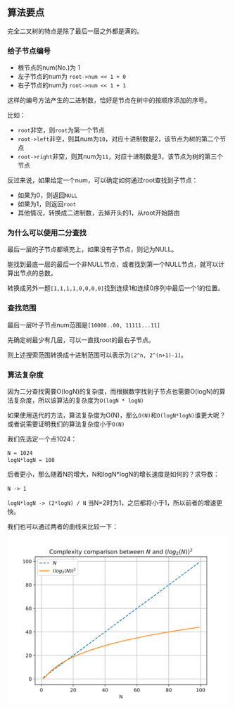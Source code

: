 ## 算法要点

完全二叉树的特点是除了最后一层之外都是满的。

### 给子节点编号

- 根节点的num(No.)为 1
- 左子节点的num为 `root->num << 1 + 0`
- 右子节点的num为 `root->num << 1 + 1`

这样的编号方法产生的二进制数，恰好是节点在树中的按顺序添加的序号。

比如：
- `root`非空，则`root`为第一个节点
- `root->left`非空，则其num为`10`，对应十进制数是2，该节点为树的第二个节点
- `root->right`非空，则其num为`11`，对应十进制数是3，该节点为树的第三个节点

反过来说，如果给定一个num，可以确定如何通过root查找到子节点：

- 如果为0，则返回`NULL`
- 如果为1，则返回`root`
- 其他情况，转换成二进制数，去掉开头的1，从root开始路由

### 为什么可以使用二分查找

最后一层的子节点都填充上，如果没有子节点，则记为NULL。

能找到最底一层的最后一个非NULL节点，或者找到第一个NULL节点，就可以计算出节点的总数。


转换成另外一题`[1,1,1,1,0,0,0,0]`找到连续1和连续0序列中最后一个1的位置。

### 查找范围

最后一层叶子节点num范围是`[10000..00, 11111...11]`

先确定树最少有几层，可以一直找root的最右子节点。

则上述搜索范围转换成十进制范围可以表示为`[2^n, 2^(n+1)-1]`。

### 算法复杂度

因为二分查找需要O(logN)的复杂度，而根据数字找到子节点也需要O(logN)的算法复杂度，所以该算法的复杂度为`O(logN * logN)`

如果使用迭代的方法，算法复杂度为O(N)，那么`O(N)`和`O(logN*logN)`谁更大呢？或者说需要证明我们的算法复杂度小于`O(N)`

我们先选定一个点1024：

```
N = 1024
logN*logN = 100
```

后者更小，那么随着N的增大，N和logN*logN的增长速度是如何的？求导数：

`N -> 1`

`logN*logN -> (2*logN) / N` 当N=2时为1，之后都将小于1，所以前者的增速更快。

我们也可以通过两者的曲线来比较一下：

![0222_comparison_of_complexity](../images/0222_comparison_of_complexity.svg)